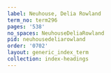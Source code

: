 ```yaml
---
label: Neuhouse, Delia Rowland
term_no: term296
pages: '538'
no_spaces: NeuhouseDeliaRowland
pid: neuhousedeliarowland
order: '0702'
layout: generic_index_term
collection: index-headings
---
```

